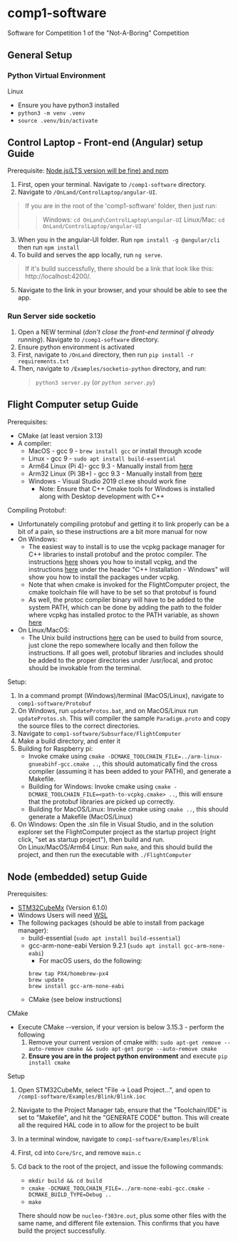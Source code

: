 # comp1-software
Software for Competition 1 of the "Not-A-Boring" Competition

## General Setup
### Python Virtual Environment 

Linux
- Ensure you have python3 installed
- `python3 -m venv .venv` 
- `source .venv/bin/activate`

## Control Laptop - Front-end (Angular) setup Guide
Prerequisite: [Node.js(LTS version will be fine) and npm](https://docs.npmjs.com/downloading-and-installing-node-js-and-npm#using-a-node-version-manager-to-install-node-js-and-npm)

1. First, open your terminal. Navigate to `/comp1-software` directory.
2. Navigate to `/OnLand/ControlLaptop/angular-UI`. 
  > If you are in the root of the 'comp1-software' folder, then just run:
  >> Windows: `cd OnLand\ControlLaptop\angular-UI`
  >> Linux/Mac: `cd OnLand/ControlLaptop/angular-UI`
3. When you in the angular-UI folder. Run `npm install -g @angular/cli` then run `npm install`
4. To build and serves the app locally, run `ng serve`. 
  > If it's build successfully, there should be a link that look like this: http://localhost:4200/. 
5. Navigate to the link in your browser, and your should be able to see the app.

### Run Server side socketio
1. Open a NEW terminal (<em>don't close the front-end terminal if already running</em>).  Navigate to `/comp1-software` directory.
2. Ensure python environment is activated 
3. First, navigate to `/OnLand` directory, then run `pip install -r requirements.txt`
3. Then, navigate to `/Examples/socketio-python` directory, and run:
   > `python3 server.py` (<em>or `python server.py`</em>)

## Flight Computer setup Guide
Prerequisites:
 - CMake (at least version 3.13)
 - A compiler:
   - MacOS - gcc 9 - `brew install gcc` or install through xcode
   - Linux - gcc 9 - `sudo apt install build-essential`
   - Arm64 Linux (Pi 4)- gcc 9.3 - Manually install from [here](https://github.com/abhiTronix/raspberry-pi-cross-compilers/wiki/64-Bit-Cross-Compiler:-Installation-Instructions)
   - Arm32 Linux (Pi 3B+) - gcc 9.3 - Manually install from [here](https://github.com/abhiTronix/raspberry-pi-cross-compilers/wiki/Cross-Compiler:-Installation-Instructions)
   - Windows - Visual Studio 2019 cl.exe should work fine
     - Note: Ensure that C++ Cmake tools for Windows is installed along with Desktop development with C++

Compiling Protobuf:
 - Unfortunately compiling protobuf and getting it to link properly can be a bit of a pain, so these instructions are a bit more manual for now
 - On Windows:
   - The easiest way to install is to use the vcpkg package manager for C++ libraries to install protobuf and the protoc compiler. The instructions [here](https://github.com/microsoft/vcpkg#quick-start-windows) shows you how to install vcpkg, and the instructions [here](https://github.com/protocolbuffers/protobuf/blob/master/src/README.md) under the header "C++ Installation - Windows" will show you how to install the packages under vcpkg.
    - Note that when cmake is invoked for the FlightComputer project, the cmake toolchain file will have to be set so that protobuf is found
    - As well, the protoc compiler binary will have to be added to the system PATH, which can be done by adding the path to the folder where vcpkg has installed protoc to the PATH variable, as shown [here](https://www.architectryan.com/2018/03/17/add-to-the-path-on-windows-10/)
 - On Linux/MacOS:
   - The Unix build instructions [here](https://github.com/protocolbuffers/protobuf/blob/master/src/README.md) can be used to build from source, just clone the repo somewhere locally and then follow the instructions. If all goes well, protobuf libraries and includes should be added to the proper directories under /usr/local, and protoc should be invokable from the terminal.

Setup:
1. In a command prompt (Windows)/terminal (MacOS/Linux), navigate to `comp1-software/Protobuf`
2. On Windows, run `updateProtos.bat`, and on MacOS/Linux run `updateProtos.sh`. This will compiler the sample `Paradigm.proto` and copy the source files to the correct directories.
3. Navigate to `comp1-software/Subsurface/FlightComputer`
4. Make a build directory, and enter it
5. Building for Raspberry pi:  
   - Invoke cmake using `cmake -DCMAKE_TOOLCHAIN_FILE=../arm-linux-gnueabihf-gcc.cmake ..`, this should automatically find the cross compiler (assuming it has been added to your PATH), and generate a Makefile.
   - Building for Windows: Invoke cmake using `cmake -DCMAKE_TOOLCHAIN_FILE=<path-to-vcpkg.cmake> ..`, this will ensure that the protobuf libraries are picked up correctly.
   - Building for MacOS/Linux: Invoke cmake using `cmake ..`, this should generate a Makefile (MacOS/Linux)
6. On Windows: Open the .sln file in Visual Studio, and in the solution explorer set the FlightComputer project as the startup project (right click, "set as startup project"), then build and run.  
On Linux/MacOS/Arm64 Linux: Run `make`, and this should build the project, and then run the executable with `./FlightComputer`


## Node (embedded) setup Guide
Prerequisites:
 - [STM32CubeMx](https://www.st.com/en/development-tools/stm32cubemx.html) (Version 6.1.0)
 - Windows Users will need [WSL](https://docs.microsoft.com/en-us/windows/wsl/install-win10)
 - The following packages (should be able to install from package manager):
   - build-essential (`sudo apt install build-essential`)
   - gcc-arm-none-eabi Version 9.2.1 (`sudo apt install gcc-arm-none-eabi`)
     - For macOS users, do the following:
     ```shell
     brew tap PX4/homebrew-px4
     brew update
     brew install gcc-arm-none-eabi
     ```
   - CMake (see below instructions)

CMake
 - Execute CMake --version, if your version is below 3.15.3 - perform the following
    1. Remove your current version of cmake with: `sudo apt-get remove --auto-remove cmake && sudo apt-get purge --auto-remove cmake` 
    2. **Ensure you are in the project python environment** and execute `pip install cmake` 

Setup
1. Open STM32CubeMx, select "File -> Load Project...", and open to `/comp1-software/Examples/Blink/Blink.ioc`
2. Navigate to the Project Manager tab, ensure that the "Toolchain/IDE" is set to "Makefile", and hit the "GENERATE CODE" button. This will create all the required HAL code in to allow for the project to be built
3. In a terminal window, navigate to `comp1-software/Examples/Blink`
4. First, cd into `Core/Src`, and remove `main.c`
5. Cd back to the root of the project, and issue the following commands:
   - `mkdir build && cd build`
   - `cmake -DCMAKE_TOOLCHAIN_FILE=../arm-none-eabi-gcc.cmake -DCMAKE_BUILD_TYPE=Debug ..`
   - `make`

   There should now be `nucleo-f303re.out`, plus some other files with the same name, and different file extension. This confirms that you have build the project successfully.
